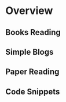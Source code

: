 # Overview

## Books Reading

## Simple Blogs

## Paper Reading

<a href="https://stackbystack.github.io/paperReading/"></a>

## Code Snippets

<a href="https://stackbystack.github.io/code_snippet/"></a>